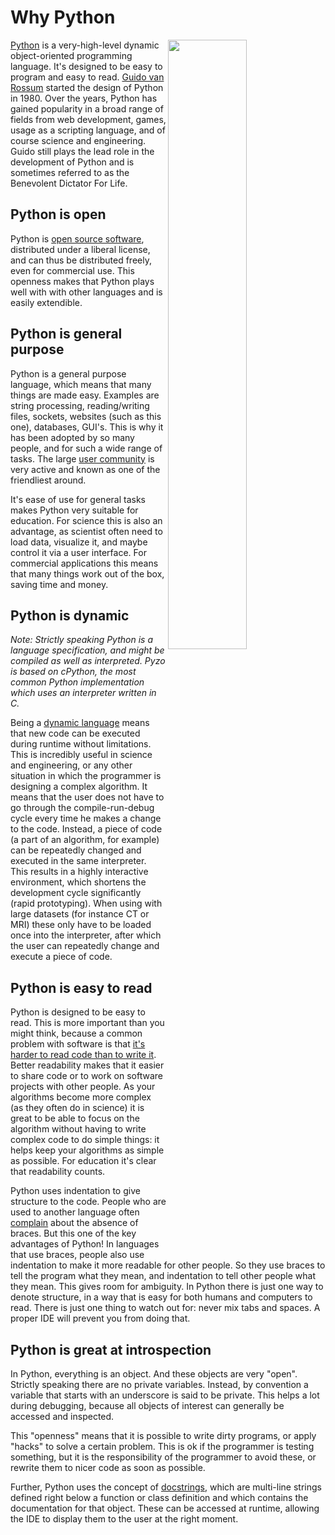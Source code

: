 # Why Python


<img src='python_logo.png' width='50%' align='right'>


[Python](http://www.python.org/about/) is a very-high-level dynamic
object-oriented programming language. It's designed to be easy to
program and easy to read. [Guido van Rossum](http://en.wikipedia.org/wiki/Guido_van_Rossum) started the design
of Python in 1980. Over the years, Python has gained popularity in a
broad range of fields from web development, games, usage as a scripting
language, and of course science and engineering. Guido still plays the
lead role in the development of Python and is sometimes referred to as
the Benevolent Dictator For Life.


## Python is open

Python is [open source software](http://www.opensource.org/), distributed under a liberal license,
and can thus be distributed freely, even for commercial use. This
openness makes that Python plays well with with other languages and is
easily extendible.


## Python is general purpose

Python is a general purpose language, which means that many things are
made easy. Examples are string processing, reading/writing files,
sockets, websites (such as this one), databases, GUI's. This is why it has been adopted
by so many people, and for such a wide range of tasks. The large 
[user community](http://python.org/community/) is very active and 
known as one of the friendliest around.

It's ease of use for general tasks makes Python very suitable for
education. For science this is also an advantage, as scientist often
need to load data, visualize it, and maybe control it via a user
interface. For commercial applications this means that many things work
out of the box, saving time and money.

## Python is dynamic

*Note: Strictly speaking Python is a language specification, and might be
compiled as well as interpreted. Pyzo is based on cPython, the most
common Python implementation which uses an interpreter written in C.*

Being a [dynamic language](http://en.wikipedia.org/wiki/Dynamic_programming_language) 
means that new code can be executed during
runtime without limitations. This is incredibly useful in science and
engineering, or any other situation in which the programmer is designing
a complex algorithm. It means that the user does not have to go through
the compile-run-debug cycle every time he makes a change to the code.
Instead, a piece of code (a part of an algorithm, for example) can be
repeatedly changed and executed in the same interpreter. This results
in a highly interactive environment, which shortens the development
cycle significantly (rapid prototyping). When using with large datasets
(for instance CT or MRI) these only have to be loaded once into the
interpreter, after which the user can repeatedly change and execute a
piece of code.


## Python is easy to read

Python is designed to be easy to read. This is more important than you
might think, because a common problem with software is that 
[it's harder to read code than to write it](http://www.joelonsoftware.com/articles/fog0000000069.html). 
Better readability makes that it easier
to share code or to work on software projects with other people. As
your algorithms become more complex (as they often do in science) it
is great to be able to focus on the algorithm without having to write
complex code to do simple things: it helps keep your algorithms as
simple as possible. For education it's clear that readability counts.

Python uses indentation to give structure to the code. People who are
used to another language often [complain](http://forums.xkcd.com/viewtopic.php?f=11&t=22725) about the absence of braces.
But this one of the key advantages of Python! In languages that use
braces, people also use indentation to make it more readable for other
people. So they use braces to tell the program what they mean, and
indentation to tell other people what they mean. This gives room for
ambiguity. In Python there is just one way to denote structure, in a
way that is easy for both humans and computers to read. There is just
one thing to watch out for: never mix tabs and spaces. A proper
IDE will prevent you from doing that.


## Python is great at introspection

In Python, everything is an object. And these objects are very "open".
Strictly speaking there are no private variables. Instead, by convention
a variable that starts with an underscore is said to be private. This
helps a lot during debugging, because all objects of interest can
generally be accessed and inspected.

This "openness" means that it is possible to write dirty programs, or
apply "hacks" to solve a certain problem. This is ok if the programmer
is testing something, but it is the responsibility of the programmer
to avoid these, or rewrite them to nicer code as soon as possible.

Further, Python uses the concept of [docstrings](http://en.wikipedia.org/wiki/Docstring), 
which are multi-line strings defined right below a function or class
definition and which contains the documentation for that object. These
can be accessed at runtime, allowing the IDE to display them to the
user at the right moment.
